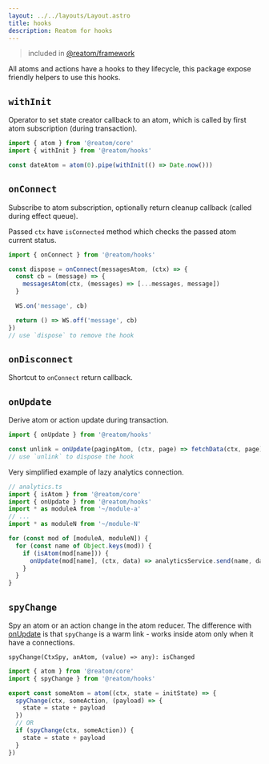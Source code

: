 ```yaml
---
layout: ../../layouts/Layout.astro
title: hooks
description: Reatom for hooks
---
```


> included in [@reatom/framework](/packages/framework)

All atoms and actions have a hooks to they lifecycle, this package expose friendly helpers to use this hooks.

## `withInit`

Operator to set state creator callback to an atom, which is called by first atom subscription (during transaction).

```ts
import { atom } from '@reatom/core'
import { withInit } from '@reatom/hooks'

const dateAtom = atom(0).pipe(withInit(() => Date.now()))
```

## `onConnect`

Subscribe to atom subscription, optionally return cleanup callback (called during effect queue).

Passed `ctx` have `isConnected` method which checks the passed atom current status.

```ts
import { onConnect } from '@reatom/hooks'

const dispose = onConnect(messagesAtom, (ctx) => {
  const cb = (message) => {
    messagesAtom(ctx, (messages) => [...messages, message])
  }

  WS.on('message', cb)

  return () => WS.off('message', cb)
})
// use `dispose` to remove the hook
```

## `onDisconnect`

Shortcut to `onConnect` return callback.

## `onUpdate`

Derive atom or action update during transaction.

```ts
import { onUpdate } from '@reatom/hooks'

const unlink = onUpdate(pagingAtom, (ctx, page) => fetchData(ctx, page))
// use `unlink` to dispose the hook
```

Very simplified example of lazy analytics connection.

```ts
// analytics.ts
import { isAtom } from '@reatom/core'
import { onUpdate } from '@reatom/hooks'
import * as moduleA from '~/module-a'
// ...
import * as moduleN from '~/module-N'

for (const mod of [moduleA, moduleN]) {
  for (const name of Object.keys(mod)) {
    if (isAtom(mod[name])) {
      onUpdate(mod[name], (ctx, data) => analyticsService.send(name, data))
    }
  }
}
```

## `spyChange`

Spy an atom or an action change in the atom reducer. The difference with [onUpdate](#onupdate) is that `spyChange` is a warm link - works inside atom only when it have a connections.

`spyChange(CtxSpy, anAtom, (value) => any): isChanged`

```ts
import { atom } from '@reatom/core'
import { spyChange } from '@reatom/hooks'

export const someAtom = atom((ctx, state = initState) => {
  spyChange(ctx, someAction, (payload) => {
    state = state + payload
  })
  // OR
  if (spyChange(ctx, someAction)) {
    state = state + payload
  }
})
```

<!-- ## `controlConnection` -->

<!-- ## `isConnected` -->
